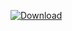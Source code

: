 [ ![Download](https://api.bintray.com/packages/brddev/brddev/CustomCalendarView/images/download.svg) ](https://bintray.com/brddev/brddev/CustomCalendarView/_latestVersion)
